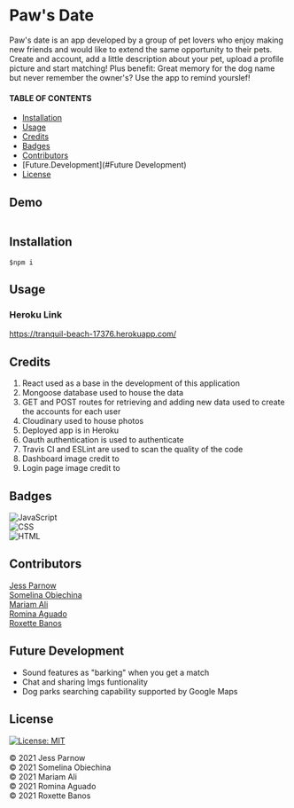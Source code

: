 # Paw's Date

Paw's date is an app developed by a group of pet lovers who enjoy making new friends and would like to extend the same opportunity to their pets.
Create and account, add a little description about your pet, upload a profile picture and start matching!
Plus benefit: Great memory for the dog name but never remember the owner's? Use the app to remind yourslef!

#### TABLE OF CONTENTS

- [Installation](#Installation)
- [Usage](#Usage)
- [Credits](#Credits)
- [Badges](#Credits)
- [Contributors](#Contributors)
- [Future.Development](#Future Development)
- [License](#License)

## Demo

![]()

## Installation

```
$npm i
```

## Usage

### Heroku Link

https://tranquil-beach-17376.herokuapp.com/

## Credits

1. React used as a base in the development of this application
2. Mongoose database used to house the data
3. GET and POST routes for retrieving and adding new data used to create the accounts for each user
4. Cloudinary used to house photos
5. Deployed app is in Heroku
6. Oauth authentication is used to authenticate
7. Travis CI and ESLint are used to scan the quality of the code
8. Dashboard image credit to []()
9. Login page image credit to []()

## Badges

![JavaScript](https://img.shields.io/badge/JavaScript-62.5%25-yellow)<br/>
![CSS](https://img.shields.io/badge/CSS-21.7%25-purple) <br/>
![HTML](https://img.shields.io/badge/HTML-15.8%25-red) <br/>

## Contributors

[Jess Parnow](https://github.com/jessparnow)<br/>
[Somelina Obiechina](https://github.com/ifeasome) <br/>
[Mariam Ali](https://github.com/alimariam12) <br/>
[Romina Aguado](https://github.com/aguado-romina) <br/>
[Roxette Banos](https://github.com/chavelyo3) <br/>

## Future Development

- Sound features as "barking" when you get a match<br/>
- Chat and sharing Imgs funtionality<br/>
- Dog parks searching capability supported by Google Maps<br/>

## License

[![License: MIT](https://img.shields.io/badge/License-MIT-yellow.svg)](https://opensource.org/licenses/MIT)

© 2021 Jess Parnow <br/>
© 2021 Somelina Obiechina <br/>
© 2021 Mariam Ali <br/>
© 2021 Romina Aguado <br/>
© 2021 Roxette Banos <br/>
